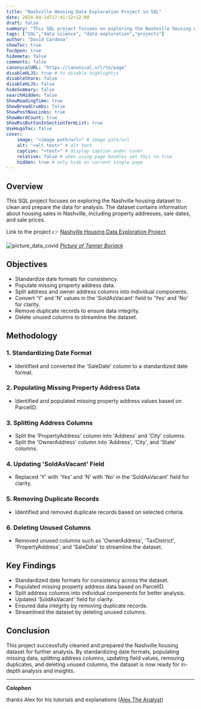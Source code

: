 ```yaml
---
title: "Nashville Housing Data Exploration Project in SQL"
date: 2024-04-14T17:41:52+12:00
draft: false
summary: "This SQL project focuses on exploring the Nashville housing dataset to clean and prepare the data for analysis. The dataset contains information about housing sales in Nashville, including property addresses, sale dates, and sale prices."
tags: ["SQL","data science", "data exploration","projects"]
author: "David Cardona"
showToc: true
TocOpen: true
hidemeta: false
comments: false
canonicalURL: "https://canonical.url/to/page"
disableHLJS: true # to disable highlightjs
disableShare: false
disableHLJS: false
hideSummary: false
searchHidden: false
ShowReadingTime: true
ShowBreadCrumbs: false
ShowPostNavLinks: true
ShowWordCount: true
ShowRssButtonInSectionTermList: true
UseHugoToc: false
cover:
    image: "<image path/url>" # image path/url
    alt: "<alt text>" # alt text
    caption: "<text>" # display caption under cover
    relative: false # when using page bundles set this to true
    hidden: true # only hide on current single page
---
```

## Overview

This SQL project focuses on exploring the Nashville housing dataset to clean and prepare the data for analysis. The dataset contains information about housing sales in Nashville, including property addresses, sale dates, and sale prices.

Link to the project 👉
[Nashville Housing Data Exploration Project](https://github.com/davidcardonadev/Nashville_Housing_Data_Exploration_Project_in_SQL)


![picture_data_covid](/images/nashville.jpg)
*[Picture of Tanner Boriack](https://unsplash.com/es/fotos/estadio-de-futbol-americano-junto-al-edificio-y-la-carretera-durante-el-dia-GmoaEH48m8c?utm_content=creditCopyText&utm_medium=referral&utm_source=unsplash)*
  
## Objectives
- Standardize date formats for consistency.
- Populate missing property address data.
- Split address and owner address columns into individual components.
- Convert 'Y' and 'N' values in the 'SoldAsVacant' field to 'Yes' and 'No' for clarity.
- Remove duplicate records to ensure data integrity.
- Delete unused columns to streamline the dataset.

## Methodology
### 1. Standardizing Date Format
   - Identified and converted the 'SaleDate' column to a standardized date format.

### 2. Populating Missing Property Address Data
   - Identified and populated missing property address values based on ParcelID.

### 3. Splitting Address Columns
   - Split the 'PropertyAddress' column into 'Address' and 'City' columns.
   - Split the 'OwnerAddress' column into 'Address', 'City', and 'State' columns.

### 4. Updating 'SoldAsVacant' Field
   - Replaced 'Y' with 'Yes' and 'N' with 'No' in the 'SoldAsVacant' field for clarity.

### 5. Removing Duplicate Records
   - Identified and removed duplicate records based on selected criteria.

### 6. Deleting Unused Columns
   - Removed unused columns such as 'OwnerAddress', 'TaxDistrict', 'PropertyAddress', and 'SaleDate' to streamline the dataset.

## Key Findings
- Standardized date formats for consistency across the dataset.
- Populated missing property address data based on ParcelID.
- Split address columns into individual components for better analysis.
- Updated 'SoldAsVacant' field for clarity.
- Ensured data integrity by removing duplicate records.
- Streamlined the dataset by deleting unused columns.

## Conclusion
This project successfully cleaned and prepared the Nashville housing dataset for further analysis. By standardizing date formats, populating missing data, splitting address columns, updating field values, removing duplicates, and deleting unused columns, the dataset is now ready for in-depth analysis and insights.

--- 
**Colophon**  

thanks Alex for his tutorials and explanations ([Alex The Analyst](https://www.alextheanalyst.com/))